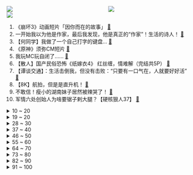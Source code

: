 <div >
	<a style="float:left;width:55%;" href = "https://github.com/anuraghazra/github-readme-stats">
	 <img src = "https://github-readme-stats.vercel.app/api?username=iuuuuuaena&theme=buefy&show_icons=true"/>
	</a>
	<a  style="float:right;width:45%" href = "https://github.com/anuraghazra/github-readme-stats">
	 <img  src="https://github-readme-stats.vercel.app/api/top-langs/?username=anuraghazra&layout=compact"/>
	</a>
	</div>

[![](https://img.shields.io/badge/jxd-@jxdgogogo.xyz-yellowgreen.svg)](https://www.jxdgogogo.xyz)<br>
1. 《崩坏3》动画短片「因你而在的故事」 [:link:](//www.bilibili.com/video/BV1fY4y1F7GL) <br>
2. 一开始我以为他是作家，最后我发现，他是真正的“作家”！生活的诗人！ [:link:](//www.bilibili.com/video/BV1eN4y157J1) <br>
3. 【何同学】我做了一个自己打字的键盘... [:link:](//www.bilibili.com/video/BV1W14y1b7Mq) <br>
4. 《原神》须弥CM短片 [:link:](//www.bilibili.com/video/BV1JN4y157MU) <br>
5. 我玩MC玩自闭了…… [:link:](//www.bilibili.com/video/BV1gt4y1g758) <br>
6. 【散人】国产民俗恐怖《纸嫁衣4》 红丝缠，情难解（完结共5P） [:link:](//www.bilibili.com/video/BV1jT411A7c6) <br>
7. 【谭谈交通】：生活击倒我，但没有击败：“只要有一口气在，人就要好好活” [:link:](//www.bilibili.com/video/BV1pN4y1G7fG) <br>
8. 【8K】航拍，但是是直升机！ [:link:](//www.bilibili.com/video/BV1w14y1b7XC) <br>
9. 不敢信！瘦小的湖南妹子居然被辣哭了！ [:link:](//www.bilibili.com/video/BV1qg411k7Cp) <br>
10. 军情六处创始人为啥要锯子剌大腿？【硬核狠人37】 [:link:](//www.bilibili.com/video/BV1cY4y1A7kj) <br>
<details>
<summary>10 ~ 20</summary>

11. 《水煮肉片》无辣不欢小伙伴们的福利！ [:link:](//www.bilibili.com/video/BV1C14y1t7MD) <br>
12. 老师对家长说的话（和她的真实想法 [:link:](//www.bilibili.com/video/BV14a411P7Gb) <br>
13. 打开前请先降低音量哦！！ [:link:](//www.bilibili.com/video/BV1cB4y167B8) <br>
14. “谁说占领道德高地的就是正义？” [:link:](//www.bilibili.com/video/BV1Jg411k7hp) <br>
15. 【TF家族】《2022TF家族夏季运动会纪录片——凝聚》 [:link:](//www.bilibili.com/video/BV1nW4y1Y73B) <br>
16. PS后期教程—酷炫涂鸦一秒匹配透视！ [:link:](//www.bilibili.com/video/BV1aN4y1579H) <br>
17. 大家好，我是Reol，今天正式入驻B站啦，以后请多多关照~ [:link:](//www.bilibili.com/video/BV1sN4y157UF) <br>
18. 《明日方舟》EP - All hail Savior! [:link:](//www.bilibili.com/video/BV1714y1b7cm) <br>
19. 在德国摆摊推广中国烧烤，佩枪警察叫我停！路人还想学中文呢～ [:link:](//www.bilibili.com/video/BV1NY4y1A7PU) <br>
</details>
<details>
<summary>19 ~ 20</summary>

20. 怪我，身手太好了 [:link:](//www.bilibili.com/video/BV1uG4y1e7ZF) <br>
21. 《无 缝 衔 接》 [:link:](//www.bilibili.com/video/BV1hS4y1s7u8) <br>
22. 《你 很 拽 啊？》 [:link:](//www.bilibili.com/video/BV1aG41187D6) <br>
23. 试用期被辞退？这四笔钱你可别放弃！试用期快要转正时被辞退有什么补偿可以拿？ [:link:](//www.bilibili.com/video/BV18v4y1F7ck) <br>
24. 丁 泽 仁 统 治 K P O P [:link:](//www.bilibili.com/video/BV1bU4y1e7kq) <br>
25. 你这背景确实是假的 [:link:](//www.bilibili.com/video/BV1nG4y1Y7rN) <br>
26. 我叫柯蓝，是附近有名的名蒸蛋（2） [:link:](//www.bilibili.com/video/BV1Me4y1Q711) <br>
27. 二 次 元 获 得 百 万 粉 牌 [:link:](//www.bilibili.com/video/BV17Y4y1A7jY) <br>
28. 扬子鳄本是世界独有的鳄中建筑师 ，怎么被营销号黑到只会吃雪饼了？ [:link:](//www.bilibili.com/video/BV19F411w78z) <br>
</details>
<details>
<summary>28 ~ 30</summary>

29. 【绝区零手书】狐狸小姐！你带我走吧~ [:link:](//www.bilibili.com/video/BV1LG41187we) <br>
30. 好久没剪女生头发了… [:link:](//www.bilibili.com/video/BV16g411k7XR) <br>
31. 猫咪强制爱 [:link:](//www.bilibili.com/video/BV1QU4y1k7Ks) <br>
32. 镜子蛮好的就是有点费脖子 [:link:](//www.bilibili.com/video/BV1RG4y1Y75e) <br>
33. 你的快递是这么丢的！ [:link:](//www.bilibili.com/video/BV1zg411k7sa) <br>
34. 狗头吧克星！折磨程度999%！LOL最低胜率折磨王！【垃圾英雄拯救计划】 [:link:](//www.bilibili.com/video/BV1mB4y1t7fe) <br>
35. 你要写洛阳，就不能只写洛阳 [:link:](//www.bilibili.com/video/BV1FV4y1477g) <br>
36. 【火焰醉剑】爆肝32小时，总于让我悟出了火焰醉剑！ [:link:](//www.bilibili.com/video/BV1YF411w753) <br>
37. 当老板在超市养猫，每天不同顾客反应太搞笑，猫:我就是被你们气胖的 [:link:](//www.bilibili.com/video/BV1wY4y1A7Th) <br>
</details>
<details>
<summary>37 ~ 40</summary>

38. 时隔多月未见，漠叔回村大家喜极而泣 [:link:](//www.bilibili.com/video/BV1cv4y1c7uj) <br>
39. 18年前，她治好了全亚洲的精神内耗【阅片无数Ⅱ 55】 [:link:](//www.bilibili.com/video/BV1jY4y1A79r) <br>
40. 我们终于搬来上海了！！！ [:link:](//www.bilibili.com/video/BV1MY4y1A7q5) <br>
41. 老缅婆   厨子探店¥400 [:link:](//www.bilibili.com/video/BV1xY4y1A7nV) <br>
42. 为了这条视频，我老公找了一个剧组 [:link:](//www.bilibili.com/video/BV1Kt4y1g7US) <br>
43. 踏着七色的云彩来娶你！【BUG快乐阴人流#7】 [:link:](//www.bilibili.com/video/BV1tg411y7sp) <br>
44. 【鉴定网络热门同款视频】凌晨三点有8265个老人被赶出家门 [:link:](//www.bilibili.com/video/BV1rT411L7Ua) <br>
45. 反猫德联盟势力已经完全渗透到我猫德学院 [:link:](//www.bilibili.com/video/BV1GT411A7ro) <br>
46. 局长觉醒 —— 「命运相连，狂欢开启  」 [:link:](//www.bilibili.com/video/BV1Md4y1m76y) <br>
</details>
<details>
<summary>46 ~ 50</summary>

47. 带女友去浙江见我爸，我爸的工作让她大吃一惊！ [:link:](//www.bilibili.com/video/BV1wB4y167bE) <br>
48. 帅小伙自制巴斯克蛋糕，简单到直呼有手就行！ [:link:](//www.bilibili.com/video/BV1AV4y147fK) <br>
49. 哦 你 也 乐 看 这 个 [:link:](//www.bilibili.com/video/BV1mN4y157eZ) <br>
50. 这栋大楼住的全是变态！我要搬家！ [:link:](//www.bilibili.com/video/BV1ea411P7jg) <br>
51. 真的有人吃这玩意吗？？？！！！ [:link:](//www.bilibili.com/video/BV1qU4y1e7uP) <br>
52. 离谱！逛漫展被怼着牙齿拍！还有人拿出钳子要拔牙！ [:link:](//www.bilibili.com/video/BV1jV4y147tf) <br>
53. 学会画眼睛了！ [:link:](//www.bilibili.com/video/BV1E14y1b7EA) <br>
54. 【猛男版】叮叮当当舞 怎么跟别人的不一样？ [:link:](//www.bilibili.com/video/BV1iN4y1G7dn) <br>
55. 听说你们想看我落水？对不起！让你们失望了！ [:link:](//www.bilibili.com/video/BV1RY4y1w7A9) <br>
</details>
<details>
<summary>55 ~ 60</summary>

56. 过个简单生日，炒面里头加俩鸡蛋，这算不算荤菜 [:link:](//www.bilibili.com/video/BV1aa411K7ur) <br>
57. 打破次元壁！去不了二次元，就让二次元过来！！！ [:link:](//www.bilibili.com/video/BV1qa411f7a7) <br>
58. 6岁男孩为救妹妹，徒手与恶犬搏斗，被复联成员盛赞为真正的英雄 [:link:](//www.bilibili.com/video/BV1JB4y1k7aH) <br>
59. 如何优雅的暗示媳妇儿回娘家？ [:link:](//www.bilibili.com/video/BV1wS4y1x7aC) <br>
60. 整活！花一万块让女友闭嘴24小时？趁她睡觉把她缝床上…再假装用油漆喷她的奢侈品包！ [:link:](//www.bilibili.com/video/BV1AV4y147RY) <br>
61. 纽约深夜便利店干饭！！美国豪华便利店，都卖些什么？ [:link:](//www.bilibili.com/video/BV1714y1b7Kc) <br>
62. ''策划眼里的元歌'' [:link:](//www.bilibili.com/video/BV1NG4y1e7Yu) <br>
63. 【小白Nanno】大小姐驾到 统统闪开～ [:link:](//www.bilibili.com/video/BV1ga411P7p8) <br>
64. 现在的高中生VS曾经的高中生VS多年前的高中生 [:link:](//www.bilibili.com/video/BV1yd4y1N7sJ) <br>
</details>
<details>
<summary>64 ~ 70</summary>

65. 唐山大地震：冯小刚揭老百姓的伤疤，请大地震的幸存者拍戏！ [:link:](//www.bilibili.com/video/BV1vd4y1N7zj) <br>
66. 这不是喜剧！是抓捕毒贩现场 [:link:](//www.bilibili.com/video/BV1CS4y1s7az) <br>
67. 结 婚 且 开 团 2.0 [:link:](//www.bilibili.com/video/BV18a411P7Uc) <br>
68. 练妆练的星星妆（纯享版） [:link:](//www.bilibili.com/video/BV1uY4y1A7py) <br>
69. 美食区和健身区看完都沉默了… [:link:](//www.bilibili.com/video/BV1rF411w7QF) <br>
70. 校园卡还能被抢光？ [:link:](//www.bilibili.com/video/BV1UU4y1k7aM) <br>
71. 我知道我动作不标准，我寄几打寄几 [:link:](//www.bilibili.com/video/BV1jY4y1A7pe) <br>
72. 《商业鬼才》 [:link:](//www.bilibili.com/video/BV1UB4y1t7fJ) <br>
73. 【原神手书】✦侦探们的夏日绮想曲✦~「蓝宝石」失踪之谜~ || 四风少年 [:link:](//www.bilibili.com/video/BV1nY4y1A78d) <br>
</details>
<details>
<summary>73 ~ 80</summary>

74. 窝居然40万粉丝了！ [:link:](//www.bilibili.com/video/BV14d4y1N7yG) <br>
75. 惊呆我...去油后堪比换头！你离婚后到底经历了什么？！！【玫瑰之战】 [:link:](//www.bilibili.com/video/BV1eg411y7VN) <br>
76. 痛 太痛了 [:link:](//www.bilibili.com/video/BV15N4y1578S) <br>
77. 【阿斗】几乎零台词却自带笑点，憨豆告诉你什么才叫真正的喜剧大师！《憨豆的黄金周》 [:link:](//www.bilibili.com/video/BV1dd4y127Qc) <br>
78. 第2期正片 全女生勇士阵容！姐姐妹妹前来批发冰箱 [:link:](//www.bilibili.com/video/BV1ZW4y1a76x) <br>
79. 女人，你拿什么跟我比！ [:link:](//www.bilibili.com/video/BV1x14y1b72c) <br>
80. 14年前的今天，热情点燃了整个世界-《北京欢迎你》 [:link:](//www.bilibili.com/video/BV1kS4y147tx) <br>
81. 印度市场的虾，都是剥了壳卖的。 [:link:](//www.bilibili.com/video/BV1Pa411P7br) <br>
82. 长绿毛的牛排凭啥卖这么贵啊？20厘米比我头还大！【凭啥这么贵ep42-Love&Salt】 [:link:](//www.bilibili.com/video/BV1ug411k7oR) <br>
</details>
<details>
<summary>82 ~ 90</summary>

83. 对不起！我们拿了三台大冰箱！ [:link:](//www.bilibili.com/video/BV1iS4y147g5) <br>
84. 不会真的有人在B站看恋综吧？！ [:link:](//www.bilibili.com/video/BV1FW4y1h7qZ) <br>
85. 延安突查肯德基（全长29分零7秒） [:link:](//www.bilibili.com/video/BV1mW4y1a7m3) <br>
86. 【明日方舟】“理想城：长夏狂欢季”IC-1~9平民全关卡低配攻略（含EX突袭）！阵容平民+低练度+语音详解的愉悦攻略！《明日方舟》|魔法Zc目录 [:link:](//www.bilibili.com/video/BV1bN4y1G7F5) <br>
87. 七岁孩子玩的游戏，这么离谱吗...？ [:link:](//www.bilibili.com/video/BV1sU4y1e7xR) <br>
88. 【原神夜店风】可 爱 女 人～ [:link:](//www.bilibili.com/video/BV16T411L71F) <br>
89. “iPhone 14 Pro开箱上手：真漂亮！” [:link:](//www.bilibili.com/video/BV1bB4y157GZ) <br>
90. 我与不同现充的日常 [:link:](//www.bilibili.com/video/BV1JS4y1s7GD) <br>
91. 此作品献给纯路人 [:link:](//www.bilibili.com/video/BV1YU4y1e7Jw) <br>
</details>
<details>
<summary>91 ~ 100</summary>

92. 这才是国服关羽的进厂，全体目光向我看齐！【高燃集锦70期】 [:link:](//www.bilibili.com/video/BV1fB4y157yR) <br>
93. 【水果猎人】网络热门水果鉴定13 [:link:](//www.bilibili.com/video/BV1xv4y1F7NL) <br>
94. 这螃蟹壳都被煮红了怎么还能秒人啊！！！ [:link:](//www.bilibili.com/video/BV17a411P7bS) <br>
95. 【俄罗斯街拍P28】优雅与年龄无关 | Semkavkvadrate [:link:](//www.bilibili.com/video/BV1td4y1K7iJ) <br>
96. 没有丑男生  只有懒男生 [:link:](//www.bilibili.com/video/BV1Gd4y1m7nw) <br>
97. 每次送你回家，都想跟你回家 [:link:](//www.bilibili.com/video/BV1kS4y147nE) <br>
98. 158元广式早茶自助,妹子一个人吃血赚还是血亏? [:link:](//www.bilibili.com/video/BV1XB4y1t71n) <br>
99. 荷花酥惊掉英国婆婆下巴！这么漂亮的花是用来吃的？？ [:link:](//www.bilibili.com/video/BV1VW4y1h7vH) <br>
100. 下冰雹了，该回家了，从草原要回到沙漠边缘啦。 [:link:](//www.bilibili.com/video/BV19T411w7AC) <br>
</details>
